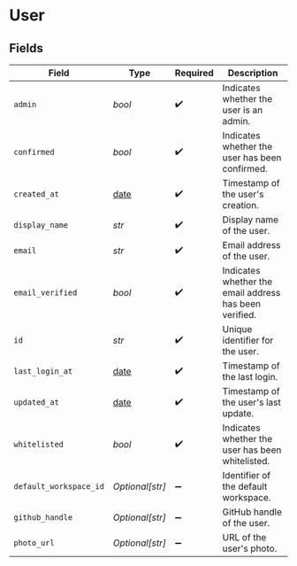 # User


## Fields

| Field                                                                | Type                                                                 | Required                                                             | Description                                                          |
| -------------------------------------------------------------------- | -------------------------------------------------------------------- | -------------------------------------------------------------------- | -------------------------------------------------------------------- |
| `admin`                                                              | *bool*                                                               | :heavy_check_mark:                                                   | Indicates whether the user is an admin.                              |
| `confirmed`                                                          | *bool*                                                               | :heavy_check_mark:                                                   | Indicates whether the user has been confirmed.                       |
| `created_at`                                                         | [date](https://docs.python.org/3/library/datetime.html#date-objects) | :heavy_check_mark:                                                   | Timestamp of the user's creation.                                    |
| `display_name`                                                       | *str*                                                                | :heavy_check_mark:                                                   | Display name of the user.                                            |
| `email`                                                              | *str*                                                                | :heavy_check_mark:                                                   | Email address of the user.                                           |
| `email_verified`                                                     | *bool*                                                               | :heavy_check_mark:                                                   | Indicates whether the email address has been verified.               |
| `id`                                                                 | *str*                                                                | :heavy_check_mark:                                                   | Unique identifier for the user.                                      |
| `last_login_at`                                                      | [date](https://docs.python.org/3/library/datetime.html#date-objects) | :heavy_check_mark:                                                   | Timestamp of the last login.                                         |
| `updated_at`                                                         | [date](https://docs.python.org/3/library/datetime.html#date-objects) | :heavy_check_mark:                                                   | Timestamp of the user's last update.                                 |
| `whitelisted`                                                        | *bool*                                                               | :heavy_check_mark:                                                   | Indicates whether the user has been whitelisted.                     |
| `default_workspace_id`                                               | *Optional[str]*                                                      | :heavy_minus_sign:                                                   | Identifier of the default workspace.                                 |
| `github_handle`                                                      | *Optional[str]*                                                      | :heavy_minus_sign:                                                   | GitHub handle of the user.                                           |
| `photo_url`                                                          | *Optional[str]*                                                      | :heavy_minus_sign:                                                   | URL of the user's photo.                                             |